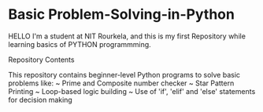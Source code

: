 # Basic Problem-Solving-in-Python

HELLO I'm a student at NIT Rourkela, and this is my first Repository while learning basics of PYTHON programmming.


Repository Contents

This repository contains beginner-level Python programs to solve basic problems like:
  ~ Prime and Composite number checker
  ~ Star Pattern Printing
  ~ Loop-based logic building
  ~ Use of 'if', 'elif' and 'else' statements for decision making
